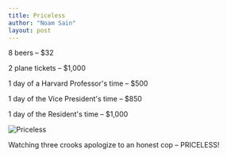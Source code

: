 ```yaml
---
title: Priceless
author: "Noam Sain"
layout: post
---
```


8 beers – \$32

2 plane tickets – \$1,000

1 day of a Harvard Professor's time – \$500

1 day of the Vice President's time – \$850

1 day of the Resident's time – \$1,000

![Priceless](https://1.bp.blogspot.com/_8aN4krk1nsk/SphHyLvCfJI/AAAAAAAAAQM/xx-JtbLmEV0/s1600/priceless.jpg "Priceless")

Watching three crooks apologize to an honest cop – PRICELESS!
